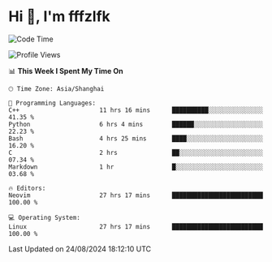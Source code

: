 # Hi 👋, I'm fffzlfk

<!--START_SECTION:waka-->
![Code Time](http://img.shields.io/badge/Code%20Time-939%20hrs%2016%20mins-blue)

![Profile Views](http://img.shields.io/badge/Profile%20Views-0-blue)

📊 **This Week I Spent My Time On** 

```text
🕑︎ Time Zone: Asia/Shanghai

💬 Programming Languages: 
C++                      11 hrs 16 mins      ██████████░░░░░░░░░░░░░░░   41.35 % 
Python                   6 hrs 4 mins        ██████░░░░░░░░░░░░░░░░░░░   22.23 % 
Bash                     4 hrs 25 mins       ████░░░░░░░░░░░░░░░░░░░░░   16.20 % 
C                        2 hrs               ██░░░░░░░░░░░░░░░░░░░░░░░   07.34 % 
Markdown                 1 hr                █░░░░░░░░░░░░░░░░░░░░░░░░   03.68 % 

🔥 Editors: 
Neovim                   27 hrs 17 mins      █████████████████████████   100.00 % 

💻 Operating System: 
Linux                    27 hrs 17 mins      █████████████████████████   100.00 % 
```


 Last Updated on 24/08/2024 18:12:10 UTC
<!--END_SECTION:waka-->
